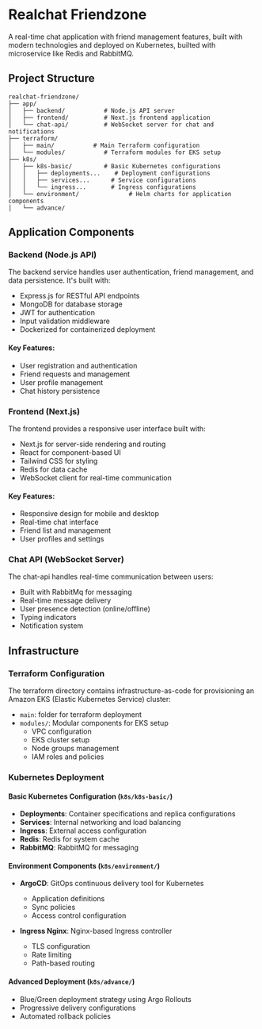 # Realchat Friendzone

A real-time chat application with friend management features, built with modern technologies and deployed on Kubernetes, builted with microservice like Redis and RabbitMQ.

## Project Structure

```
realchat-friendzone/
├── app/
│   ├── backend/           # Node.js API server
│   ├── frontend/          # Next.js frontend application
│   └── chat-api/          # WebSocket server for chat and notifications
├── terraform/
│   ├── main/           # Main Terraform configuration
│   └── modules/           # Terraform modules for EKS setup
├── k8s/
│   ├── k8s-basic/         # Basic Kubernetes configurations
│   │   ├── deployments...    # Deployment configurations
│   │   ├── services...      # Service configurations
│   │   └── ingress...       # Ingress configurations
│   └── environment/              # Helm charts for application components
│   └── advance/

```

## Application Components

### Backend (Node.js API)

The backend service handles user authentication, friend management, and data persistence. It's built with:

- Express.js for RESTful API endpoints
- MongoDB for database storage
- JWT for authentication
- Input validation middleware
- Dockerized for containerized deployment

#### Key Features:
- User registration and authentication
- Friend requests and management
- User profile management
- Chat history persistence

### Frontend (Next.js)

The frontend provides a responsive user interface built with:

- Next.js for server-side rendering and routing
- React for component-based UI
- Tailwind CSS for styling
- Redis for data cache
- WebSocket client for real-time communication

#### Key Features:
- Responsive design for mobile and desktop
- Real-time chat interface
- Friend list and management
- User profiles and settings

### Chat API (WebSocket Server)

The chat-api handles real-time communication between users:

- Built with RabbitMq for messaging
- Real-time message delivery
- User presence detection (online/offline)
- Typing indicators
- Notification system

## Infrastructure

### Terraform Configuration

The terraform directory contains infrastructure-as-code for provisioning an Amazon EKS (Elastic Kubernetes Service) cluster:

- `main`: folder for terraform deployment
- `modules/`: Modular components for EKS setup
  - VPC configuration
  - EKS cluster setup
  - Node groups management
  - IAM roles and policies

### Kubernetes Deployment

#### Basic Kubernetes Configuration (`k8s/k8s-basic/`)

- **Deployments**: Container specifications and replica configurations
- **Services**: Internal networking and load balancing
- **Ingress**: External access configuration
- **Redis**: Redis for system cache
- **RabbitMQ**: RabbitMQ for messaging



#### Environment Components (`k8s/environment/`)

- **ArgoCD**: GitOps continuous delivery tool for Kubernetes
  - Application definitions
  - Sync policies
  - Access control configuration

- **Ingress Nginx**: Nginx-based Ingress controller
  - TLS configuration
  - Rate limiting
  - Path-based routing

#### Advanced Deployment (`k8s/advance/`)
  - Blue/Green deployment strategy using Argo Rollouts
  - Progressive delivery configurations
  - Automated rollback policies

